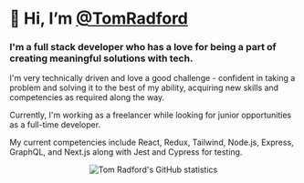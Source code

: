 <h1>👋 Hi, I’m <a href="ttps://github.com/TomRadford/">@TomRadford<a/> </h1>

<h3>I'm a full stack developer who has a love for being a part of creating meaningful solutions with tech.</h3>

<p>I'm very technically driven and love a good challenge - confident in taking a problem and solving it to the best of my ability, acquiring new skills and competencies as required along the way.</p>

<p>Currently, I'm working as a freelancer while looking for junior opportunities as a full-time developer.</p>

<p>My current competencies include React, Redux, Tailwind, Node.js, Express, GraphQL, and Next.js along with Jest and Cypress for testing.</p>

<p align="center">
  <img src="https://github-readme-stats.vercel.app/api?username=tomradford&theme=dark&show_icons=true" alt="Tom Radford's GitHub statistics" />
</p>
